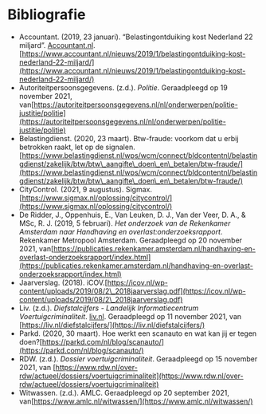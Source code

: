 # Bibliografie

* Accountant. (2019, 23 januari). “Belastingontduiking kost Nederland 22 miljard”. [Accountant.nl](http://accountant.nl).[https://www.accountant.nl/nieuws/2019/1/belastingontduiking-kost-nederland-22-miljard/](https://www.accountant.nl/nieuws/2019/1/belastingontduiking-kost-nederland-22-miljard/)
* Autoriteitpersoonsgegevens. (z.d.). _Politie_. Geraadpleegd op 19 november 2021, van[https://autoriteitpersoonsgegevens.nl/nl/onderwerpen/politie-justitie/politie](https://autoriteitpersoonsgegevens.nl/nl/onderwerpen/politie-justitie/politie)
* Belastingdienst. (2020, 23 maart). Btw-fraude: voorkom dat u erbij betrokken raakt, let op de signalen.[https://www.belastingdienst.nl/wps/wcm/connect/bldcontentnl/belastingdienst/zakelijk/btw/btw\_aangifte\_doen\_en\_betalen/btw-fraude/](https://www.belastingdienst.nl/wps/wcm/connect/bldcontentnl/belastingdienst/zakelijk/btw/btw\_aangifte\_doen\_en\_betalen/btw-fraude/)
* CityControl. (2021, 9 augustus). Sigmax.[https://www.sigmax.nl/oplossing/citycontrol/](https://www.sigmax.nl/oplossing/citycontrol/)
* De Ridder, J., Oppenhuis, E., Van Leuken, D. J., Van der Veer, D. A., & MSc, R. J. (2019, 5 februari). _Het onderzoek van de Rekenkamer Amsterdam naar Handhaving en overlast:onderzoeksrapport_. Rekenkamer Metropool Amsterdam. Geraadpleegd op 20 november 2021, van[https://publicaties.rekenkamer.amsterdam.nl/handhaving-en-overlast-onderzoeksrapport/index.html](https://publicaties.rekenkamer.amsterdam.nl/handhaving-en-overlast-onderzoeksrapport/index.html)
* Jaarverslag. (2018). iCOV.[https://icov.nl/wp-content/uploads/2019/08/2\_2018jaarverslag.pdf](https://icov.nl/wp-content/uploads/2019/08/2\_2018jaarverslag.pdf)
* Liv. (z.d.). _Diefstalcijfers - Landelijk Informatiecentrum Voertuigcriminaliteit_. [liv.nl](http://liv.nl). Geraadpleegd op 11 november 2021, van [https://liv.nl/diefstalcijfers/](https://liv.nl/diefstalcijfers/)
* Parkd. (2020, 30 maart). Hoe werkt een scanauto en wat kan jij er tegen doen?[https://parkd.com/nl/blog/scanauto/](https://parkd.com/nl/blog/scanauto/)
* RDW. (z.d.). _Dossier voertuigcriminaliteit_. Geraadpleegd op 15 november 2021, van [https://www.rdw.nl/over-rdw/actueel/dossiers/voertuigcriminaliteit](https://www.rdw.nl/over-rdw/actueel/dossiers/voertuigcriminaliteit)
* Witwassen. (z.d.). AMLC. Geraadpleegd op 20 september 2021, van[https://www.amlc.nl/witwassen/](https://www.amlc.nl/witwassen/)
